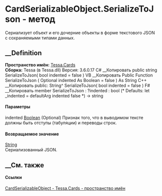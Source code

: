 # CardSerializableObject.SerializeToJson - метод
Сериализует объект и его дочерние объекты в форме текстового JSON с
сохраняемыми типами данных.
## __Definition
 **Пространство имён:** [Tessa.Cards](N_Tessa_Cards.htm)  
 **Сборка:** Tessa (в Tessa.dll) Версия: 3.6.0.17
C# __Копировать
     public string SerializeToJson(
    	bool indented = false
    )
VB __Копировать
     Public Function SerializeToJson ( 
    	Optional indented As Boolean = false
    ) As String
C++ __Копировать
     public:
    String^ SerializeToJson(
    	bool indented = false
    )
F# __Копировать
     member SerializeToJson : 
            ?indented : bool 
    (* Defaults:
            let _indented = defaultArg indented false
    *)
    -> string 
#### Параметры
indented [Boolean](https://learn.microsoft.com/dotnet/api/system.boolean)
(Optional)
    Признак того, что в выводимом тексте должны быть отступы (табуляции) и переводы строк.
#### Возвращаемое значение
[String](https://learn.microsoft.com/dotnet/api/system.string)  
Сериализованный JSON.
##  __См. также
#### Ссылки
[CardSerializableObject - ](T_Tessa_Cards_CardSerializableObject.htm)
[Tessa.Cards - пространство имён](N_Tessa_Cards.htm)

